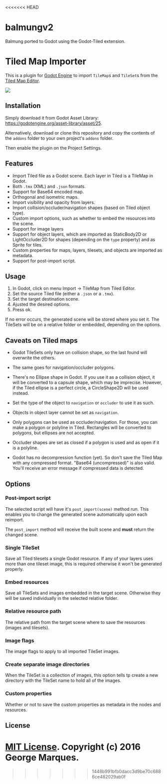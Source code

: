 <<<<<<< HEAD
# balmungv2
Balmung ported to Godot using the Godot-Tiled extension.

# Tiled Map Importer

This is a plugin for [Godot Engine](https://godotengine.org) to import
`TileMap`s and `TileSet`s from the [Tiled Map Editor](http://www.mapeditor.org).

![](https://lut.im/uWPHymdSvs/l60C9UiVlrqK3bea.png)

## Installation

Simply download it from Godot Asset Library: https://godotengine.org/asset-library/asset/25.

Alternatively, download or clone this repository and copy the contents of the
`addons` folder to your own project's `addons` folder.

Then enable the plugin on the Project Settings.

## Features

* Import Tiled file as a Godot scene. Each layer in Tiled is a TileMap in Godot.
* Both `.tmx` (XML) and `.json` formats.
* Support for Base64 encoded map.
* Orthogonal and isometric maps.
* Import visibility and opacity from layers.
* Import collision/occluder/navigation shapes (based on Tiled object type).
* Custom import options, such as whether to embed the resources into the scene.
* Support for image layers
* Support for object layers, which are imported as StaticBody2D or LightOccluder2D
  for shapes (depending on the `type` property) and as Sprite for tiles.
* Custom properties for maps, layers, tilesets, and objects are imported as
  metadata.
* Support for post-import script.

## Usage

1. In Godot, click on menu Import -> TileMap from Tiled Editor.
2. Set the source Tiled file (either a `.json` or a `.tmx`).
3. Set the target destination scene.
4. Ajusted the desired options.
5. Press ok.

If no error occurs, the generated scene will be stored where you set it. The
TileSets will be on a relative folder or embedded, depending on the options.

## Caveats on Tiled maps

* Godot TileSets only have on collision shape, so the last found will overwrite
  the others.

* The same goes for navigation/occluder polygons.

* There's no Ellipse shape in Godot. If you use it as a collision object, it
  will be converted to a capsule shape, which may be imprecise. However, if the
  Tiled ellipse is a perfect circle, a CircleShape2D will be used instead.

* Set the type of the object to `navigation` or `occluder` to use it as such.

* Objects in object layer cannot be set as `navigation`.

* Only polygons can be used as occluder/navigation. For those, you can make a
  polygon or polyline in Tiled. Rectangles will be converted to polygons, but
  ellipses are not accepted.

* Occluder shapes are set as closed if a polygon is used and as open if it is
  a polyline.

* Godot has no decompression function (yet). So don't save the Tiled Map with
  any compressed format. "Base64 (uncompressed)" is also valid. You'll receive
  an error message if compressed data is detected.

## Options

### Post-import script

The selected script will have it's `post_import(scene)` method run. This
enables you to change the generated scene automatically upon each reimport.

The `post_import` method will receive the built scene and **must** return the
changed scene.

### Single TileSet

Save all Tiled tilesets a single Godot resource. If any of your layers uses
more than one tileset image, this is required otherwise it won't be generated
properly.

### Embed resources

Save all TileSets and images embedded in the target scene. Otherwise they will
be saved individually in the selected relative folder.

### Relative resource path

The relative path from the target scene where to save the resources
(images and tilesets).

### Image flags

The image flags to apply to all imported TileSet images.

### Create separate image directories

When the TileSet is a collection of images, this option tells tp create a new
directory with the TileSet name to hold all of the images.

### Custom properties

Whether or not to save the custom properties as metadata in the nodes and resources.


## License

[MIT License](LICENSE). Copyright (c) 2016 George Marques.
=======

>>>>>>> 1448b991bfb0dacc3d9be70c6886ce482029ab0f
